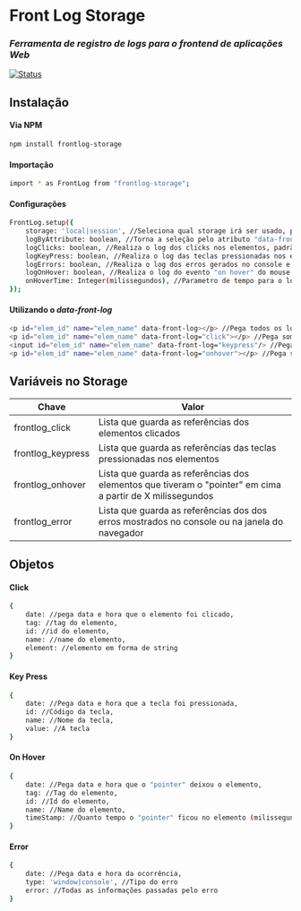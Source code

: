 # Front Log Storage
### _Ferramenta de registro de logs para o frontend de aplicações Web_

[![Status](https://img.shields.io/badge/npm-v1.1.0-green.svg)](https://www.npmjs.com/package/frontlog-storage)

## Instalação

#### Via NPM

```sh
npm install frontlog-storage
```

#### Importação

```sh
import * as FrontLog from "frontlog-storage";
```

#### Configurações

```sh
FrontLog.setup({
    storage: 'local|session', //Seleciona qual storage irá ser usado, padrão: LocalStorage
    logByAttribute: boolean, //Torna a seleção pelo atributo "data-front-log" nos elementos HTML, padrão: true 
    logClicks: boolean, //Realiza o log dos clicks nos elementos, padrão: true
    logKeyPress: boolean, //Realiza o log das teclas pressionadas nos elementos, padrão: true
    logErrors: boolean, //Realiza o log dos erros gerados no console e na janela do navegador, padrão: true
    logOnHover: boolean, //Realiza o log do evento "on hover" do mouse nos elementos, padrão: true
    onHoverTime: Integer(milissegundos), //Parametro de tempo para o log de "on hover", padrão: 1000
});
```

#### Utilizando o _data-front-log_

```sh
<p id="elem_id" name="elem_name" data-front-log></p> //Pega todos os logs disponivéis
<p id="elem_id" name="elem_name" data-front-log="click"></p> //Pega somente os eventos de "click" no elemento
<input id="elem_id" name="elem_name" data-front-log="keypress"/> //Pega somente os eventos de "keypress" no elemento
<p id="elem_id" name="elem_name" data-front-log="onhover"></p> //Pega somente os eventos de "on hover" no elemento
```

## Variáveis no Storage

| Chave | Valor |
| ------ | ------ |
| frontlog_click | Lista que guarda as referências dos elementos clicados |
| frontlog_keypress | Lista que guarda as referências das teclas pressionadas nos elementos |
| frontlog_onhover | Lista que guarda as referências dos elementos que tiveram o "pointer" em cima a partir de X milissegundos |
| frontlog_error | Lista que guarda as referências dos dos erros mostrados no console ou na janela do navegador |

## Objetos

#### Click

```sh
{
    date: //pega data e hora que o elemento foi clicado,
    tag: //tag do elemento,
    id: //id do elemento,
    name: //name do elemento,
    element: //elemento em forma de string
}
```

#### Key Press

```sh
{
    date: //Pega data e hora que a tecla foi pressionada,
    id: //Código da tecla,
    name: //Nome da tecla,
    value: //A tecla
}
```

#### On Hover

```sh
{
    date: //Pega data e hora que o "pointer" deixou o elemento,
    tag: //Tag do elemento,
    id: //Id do elemento,
    name: //Name do elemento,
    timeStamp: //Quanto tempo o "pointer" ficou no elemento (milissegundos)
}
```

#### Error

```sh
{
    date: //Pega data e hora da ocorrência,
    type: 'window|console', //Tipo do erro
    error: //Todas as informações passadas pelo erro
}
```